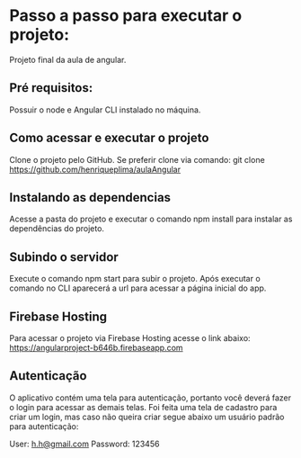 # Passo a passo para executar o projeto:

Projeto final da aula de angular.

## Pré requisitos:

Possuir o node e Angular CLI instalado no máquina.

## Como acessar e executar o projeto

Clone o projeto pelo GitHub.
Se preferir clone via comando: 
git clone https://github.com/henriqueplima/aulaAngular

## Instalando as dependencias 

Acesse a pasta do projeto e executar o comando npm install para instalar as dependências do projeto.

## Subindo o servidor

Execute o comando npm start para subir o projeto. Após executar o comando no CLI aparecerá a url para acessar a página inicial do app.


## Firebase Hosting

Para acessar o projeto via Firebase Hosting acesse o link abaixo:
https://angularproject-b646b.firebaseapp.com

## Autenticação

O aplicativo contém uma tela para autenticação, portanto você deverá fazer o login para acessar as demais telas. Foi feita uma tela de cadastro para criar um login, mas caso não queira criar segue abaixo um usuário padrão para autenticação:

User: h.h@gmail.com
Password: 123456
